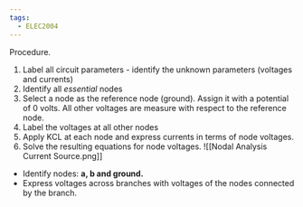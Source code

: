 ```yaml
---
tags:
  - ELEC2004
---
```

Procedure.
1. Label all circuit parameters - identify the unknown parameters (voltages and currents)
2. Identify all *essential* nodes
3. Select a node as the reference node (ground). Assign it with a potential of 0 volts. All other voltages are measure with respect to the reference node.
4. Label the voltages at all other nodes
5. Apply KCL at each node and express currents in terms of node voltages.
6. Solve the resulting equations for node voltages.
![[Nodal Analysis Current Source.png]]

-  Identify nodes: **a, b and ground.**
- Express voltages across branches with voltages of the nodes connected by the branch.
   
